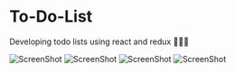 # To-Do-List

Developing todo lists using react and redux 🥥🥥🥥

![ScreenShot](https://raw.github.com/vasyok28/To-Do-List/main/src/assets/screenshots/1.png)
![ScreenShot](https://raw.github.com/vasyok28/To-Do-List/main/src/assets/screenshots/2.png)
![ScreenShot](https://raw.github.com/vasyok28/To-Do-List/main/src/assets/screenshots/3.png)
![ScreenShot](https://raw.github.com/vasyok28/To-Do-List/main/src/assets/screenshots/4.png)
